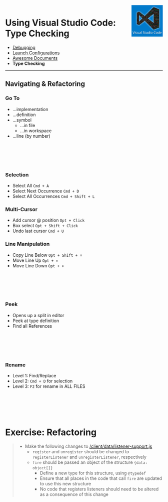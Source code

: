 <img align='right' height=100 src='../../public/vscode.jpg'>

# Using Visual Studio Code: Type Checking

* [Debugging](./debugging.md)
* [Launch Configurations](./launch-configuration.md)
* [Awesome Documents](./markdown.md)
* **Type Checking**

---

## Navigating & Refactoring

### Go To

* ...implementation
* ...definition
* ...symbol
  * ...in file
  * ...in workspace
* ...line (by number)

<br><br><br><br>

### Selection

* Select All `Cmd + A`
* Select Next Occurrence `Cmd + D`
* Select All Occurrences `Cmd + Shift + L`

### Multi-Cursor

* Add cursor @ position `Opt + Click`
* Box select  `Opt + Shift + Click`
* Undo last cursor `Cmd + U`

### Line Manipulation

* Copy Line Below `Opt + Shift + ⬇️`
* Move Line Up `Opt + ⬆️`
* Move Line Down `Opt + ⬇️`

<br><br><br><br>

### Peek

* Opens up a split in editor
* Peek at type definition
* Find all References

<br><br><br><br>

### Rename

* Level 1: Find/Replace
* Level 2: `Cmd + D` for selection
* Level 3: `F2` for rename in ALL FILES

<br><br><br><br>

# Exercise: Refactoring
> * Make the following changes to [/client/data/listener-support.js](/client/data/listener-support.js)
>   * `register` and `unregister` should be changed to `registerListener` and `unregisterListener`, respectively
>   * `fire` should be passed an object of the structure `{data: object[]}`
>      * Define a new type for this structure, using `@typedef`
>      * Ensure that all places in the code that call `fire` are updated to use this new structure
>      * No code that registers listeners should need to be altered as a consequence of this change
